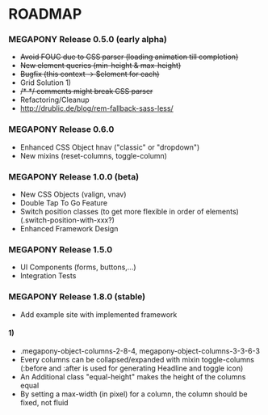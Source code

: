 ROADMAP
============

### MEGAPONY Release 0.5.0 (early alpha) ###
* <del>Avoid FOUC due to CSS parser (loading animation till completion)</del>
* <del>New element queries (min-height & max-height)</del>
* <del>Bugfix (this context -> $element for each)</del>
* Grid Solution 1)
* <del>/* */ comments might break CSS parser</del>
* Refactoring/Cleanup
* http://drublic.de/blog/rem-fallback-sass-less/


### MEGAPONY Release 0.6.0 ###
* Enhanced CSS Object hnav ("classic" or "dropdown")
* New mixins (reset-columns, toggle-column)

### MEGAPONY Release 1.0.0 (beta) ###
* New CSS Objects (valign, vnav)
* Double Tap To Go Feature
* Switch position classes (to get more flexible in order of elements) (.switch-position-with-xxx?)
* Enhanced Framework Design

### MEGAPONY Release 1.5.0 ###
* UI Components (forms, buttons,...)
* Integration Tests


### MEGAPONY Release 1.8.0 (stable) ###
* Add example site with implemented framework



#### 1) ####
* .megapony-object-columns-2-8-4, megapony-object-columns-3-3-6-3
* Every columns can be collapsed/expanded with mixin toggle-columns (:before and :after is used for generating Headline and toggle icon)
* An Additional class "equal-height" makes the height of the columns equal
* By setting a max-width (in pixel) for a column, the column should be fixed, not fluid
